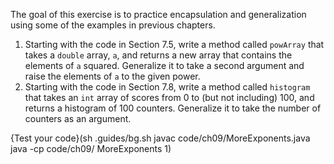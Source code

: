 The goal of this exercise is to practice encapsulation and generalization using some of the examples in previous chapters.



1. Starting with the code in Section 7.5, write a method called `powArray` that takes a `double` array, `a`, and returns a new array that contains the elements of `a` squared. Generalize it to take a second argument and raise the elements of `a` to the given power.
1. Starting with the code in Section 7.8, write a method called `histogram` that takes an `int` array of scores from 0 to (but not including) 100, and returns a histogram of 100 counters. Generalize it to take the number of counters as an argument.



{Test your code}(sh .guides/bg.sh javac code/ch09/MoreExponents.java java -cp code/ch09/ MoreExponents 1)